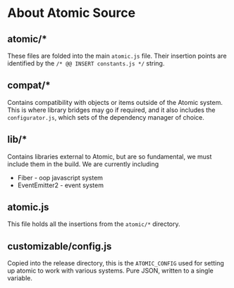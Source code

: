 # About Atomic Source

## atomic/*
These files are folded into the main `atomic.js` file. Their insertion points are identified by the `/* @@ INSERT constants.js */` string.

## compat/*
Contains compatibility with objects or items outside of the Atomic system. This is where library bridges may go if required, and it also includes the `configurator.js`, which sets of the dependency manager of choice.

## lib/*
Contains libraries external to Atomic, but are so fundamental, we must include them in the build. We are currently including
* Fiber - oop javascript system
* EventEmitter2 - event system

## atomic.js
This file holds all the insertions from the `atomic/*` directory.

## customizable/config.js
Copied into the release directory, this is the `ATOMIC_CONFIG` used for setting up atomic to work with various systems. Pure JSON, written to a single variable.